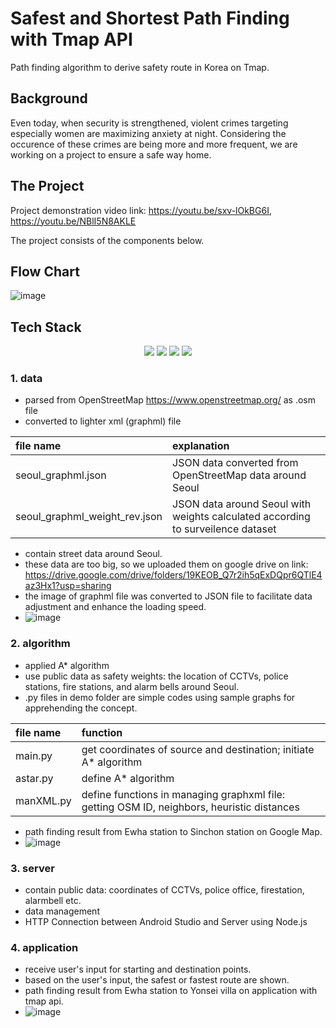 # Safest and Shortest Path Finding with Tmap API
Path finding algorithm to derive safety route in Korea on Tmap.

## Background
Even today, when security is strengthened, violent crimes targeting especially women are maximizing anxiety at night. Considering the occurence of these crimes are being more and more frequent, we are working on a project to ensure a safe way home.

## The Project
Project demonstration video link: https://youtu.be/sxv-lOkBG6I, https://youtu.be/NBlI5N8AKLE

The project consists of the components below.

## Flow Chart
![image](https://user-images.githubusercontent.com/89958453/170620194-37fb6dcf-24d4-4e27-8b58-3aeb6cb7837e.png)

## Tech Stack
<div align=center> 
  <img src="https://img.shields.io/badge/java-007396?style=for-the-badge&logo=java&logoColor=white"> 
  <img src="https://img.shields.io/badge/python-3776AB?style=for-the-badge&logo=python&logoColor=white">                     <img src="https://img.shields.io/badge/mysql-4479A1?style=for-the-badge&logo=mysql&logoColor=white">                       <img src="https://img.shields.io/badge/amazonaws-232F3E?style=for-the-badge&logo=amazonaws&logoColor=white">             </div>                                          

### 1. data
- parsed from OpenStreetMap https://www.openstreetmap.org/ as .osm file
- converted to lighter xml (graphml) file 
 
| file name | explanation | 
| :---      | :---      |
| seoul_graphml.json   | JSON data converted from OpenStreetMap data around Seoul |
| seoul_graphml_weight_rev.json  | JSON data around Seoul with weights calculated according to surveilence dataset |

- contain street data around Seoul. 
- these data are too big, so we uploaded them on google drive on link: https://drive.google.com/drive/folders/19KEOB_Q7r2ih5qExDQpr6QTlE4az3Hx1?usp=sharing
- the image of graphml file was converted to JSON file to facilitate data adjustment and enhance the loading speed.
- ![image](https://user-images.githubusercontent.com/58411517/145157397-e077234a-2635-4486-a9ab-0c9aa5c18c11.png)


### 2. algorithm
- applied A* algorithm
- use public data as safety weights: the location of CCTVs, police stations, fire stations, and alarm bells around Seoul. 
- .py files in demo folder are simple codes using sample graphs for apprehending the concept.

| file name | function | 
| :---         | :---      |
| main.py   | get coordinates of source and destination; initiate A* algorithm |
| astar.py  | define A* algorithm |
| manXML.py  | define functions in managing graphxml file: getting OSM ID, neighbors, heuristic distances |

- path finding result from Ewha station to Sinchon station on Google Map.
- ![image](https://user-images.githubusercontent.com/58411517/145157293-97e49835-f434-44f5-95f8-5456dde0d458.png)


### 3. server
- contain public data: coordinates of CCTVs, police office, firestation, alarmbell etc.
- data management
- HTTP Connection between Android Studio and Server using Node.js 

### 4. application
- receive user's input for starting and destination points.
- based on the user's input, the safest or fastest route are shown.
- path finding result from Ewha station to Yonsei villa on application with tmap api.
- ![image](https://user-images.githubusercontent.com/58411517/172615764-b75d698f-5611-4b31-8554-42876d6c1ebb.png)

